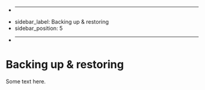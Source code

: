 + ---
+ sidebar_label: Backing up & restoring
+ sidebar_position: 5
+ ---

# Backing up & restoring

Some text here.